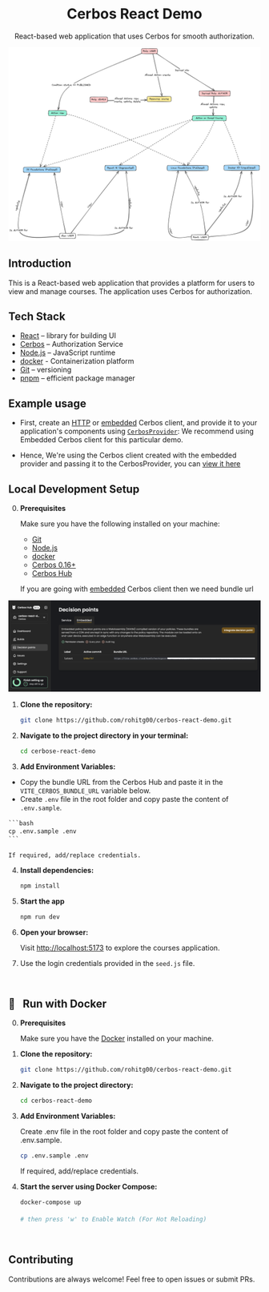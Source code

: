 <h1 align="center">Cerbos React Demo</h1>

<p align="center">
  React-based web application that uses Cerbos for smooth authorization.
</p>

<img src='./assets/cerbos-react-demo-diagrams.png'>

## Introduction

This is a React-based web application that provides a platform for users to view and manage courses. The application uses Cerbos for authorization.


## Tech Stack

- [React](https://react.dev/) – library for building UI
- [Cerbos](https://www.cerbos.dev/) – Authorization Service
- [Node.js](https://nodejs.org/) – JavaScript runtime
- [docker](https://www.docker.com/) - Containerization platform
- [Git](https://git-scm.com/) – versioning
- [pnpm](https://pnpm.io/) – efficient package manager

## Example usage

- First, create an [HTTP](https://github.com/cerbos/cerbos-sdk-javascript/blob/main/packages/http/README.md) or [embedded](https://github.com/cerbos/cerbos-sdk-javascript/blob/main/packages/embedded/README.md) Cerbos client, and provide it to your application's components using [`CerbosProvider`](https://github.com/cerbos/cerbos-sdk-javascript/blob/main/docs/react.cerbosprovider.md): We recommend using Embedded Cerbos client for this particular demo.

- Hence, We're using the Cerbos client created with the embedded provider and passing it to the CerbosProvider, you can [view it here](src/App.jsx)

## Local Development Setup

0.  **Prerequisites**

    Make sure you have the following installed on your machine:

    - [Git](https://git-scm.com/)
    - [Node.js](https://nodejs.org/en)
    - [docker](https://www.docker.com/)
    - [Cerbos 0.16+](https://cerbos.dev)
    - [Cerbos Hub](https://hub.cerbos.cloud/)

    If you are going with [embedded](https://github.com/cerbos/cerbos-sdk-javascript/blob/main/packages/embedded/README.md) Cerbos client then we need bundle url

<div align="center">
	<img src='./assets/cerbos_hub_embedded.png' 	width="700px">
</div>

1.  **Clone the repository:**

    ```bash
    git clone https://github.com/rohitg00/cerbos-react-demo.git
    ```

2.  **Navigate to the project directory in your terminal:**

    ```bash
    cd cerbose-react-demo
    ```

3.  **Add Environment Variables:**

   - Copy the bundle URL from the Cerbos Hub and paste it in the `VITE_CERBOS_BUNDLE_URL` variable below.
   - Create `.env` file in the root folder and copy paste the content of `.env.sample`.

    ```bash
    cp .env.sample .env
    ```

    If required, add/replace credentials.

4.  **Install dependencies:**

    ```bash
    npm install
    ```

5.  **Start the app**

    ```bash
    npm run dev
    ```

6.  **Open your browser:**

    Visit [http://localhost:5173](http://localhost:5173) to explore the courses application.

7.  Use the login credentials provided in the `seed.js` file.

<br>

## 🐳&nbsp;&nbsp; Run with Docker

0. **Prerequisites**

   Make sure you have the [Docker](https://www.docker.com/) installed on your machine.

1. **Clone the repository:**

   ```bash
   git clone https://github.com/rohitg00/cerbos-react-demo.git
   ```

2. **Navigate to the project directory:**

   ```bash
   cd cerbos-react-demo
   ```

3. **Add Environment Variables:**

   Create .env file in the root folder and copy paste the content of .env.sample.

   ```bash
   cp .env.sample .env
   ```

   If required, add/replace credentials.

4. **Start the server using Docker Compose:**

   ```bash
   docker-compose up

   # then press 'w' to Enable Watch (For Hot Reloading)
   ```

<br>

## Contributing

Contributions are always welcome! Feel free to open issues or submit PRs.